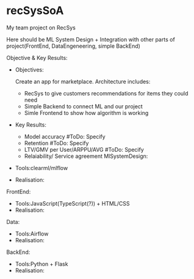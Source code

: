 # recSysSoA
My team project on RecSys 

Here should be ML System Design + Integration with other parts of project(FrontEnd, DataEngeneering, simple BackEnd) 

Objective & Key Results:
* Objectives:

  Create an app for marketplace. Architecture includes:
    - RecSys to give customers recommendations for items they could need
    - Simple Backend to connect ML and our project
    - Simle Frontend to show how algorithm is working
  
* Key Results:
    - Model accuracy #ToDo: Specify
    - Retention  #ToDo: Specify
    - LTV/GMV per User/ARPPU/AVG #ToDo: Specify
    - Relaiability/ Service agreement 
MlSystemDesign:
* Tools:clearml/mlflow
* Realisation:

FrontEnd:
* Tools:JavaScript(TypeScript(?)) + HTML/CSS
* Realisation:
  
Data:
* Tools:Airflow
* Realisation:

BackEnd:
* Tools:Python + Flask
* Realisation:
